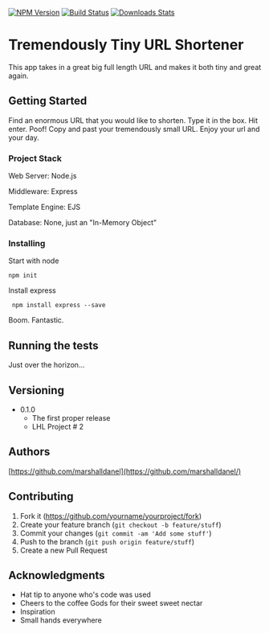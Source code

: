 [![NPM Version][npm-image]][npm-url]
[![Build Status][travis-image]][travis-url]
[![Downloads Stats][npm-downloads]][npm-url]

# Tremendously Tiny URL Shortener

This app takes in a great big full length URL and makes it both tiny and great again.

## Getting Started

Find an enormous URL that you would like to shorten. Type it in the box. Hit enter. Poof! Copy and past your tremendously small URL.
Enjoy your url and your day.

### Project Stack

Web Server: Node.js

Middleware: Express

Template Engine: EJS

Database: None, just an "In-Memory Object"

### Installing

Start with node

```
npm init
```

Install express

```
 npm install express --save
```

Boom. Fantastic.

## Running the tests

Just over the horizon...

## Versioning

* 0.1.0
    * The first proper release
    * LHL Project # 2

## Authors

[https://github.com/marshalldanel](https://github.com/marshalldanel/)

## Contributing

1. Fork it (<https://github.com/yourname/yourproject/fork>)
2. Create your feature branch (`git checkout -b feature/stuff`)
3. Commit your changes (`git commit -am 'Add some stuff'`)
4. Push to the branch (`git push origin feature/stuff`)
5. Create a new Pull Request

## Acknowledgments

* Hat tip to anyone who's code was used
* Cheers to the coffee Gods for their sweet sweet nectar
* Inspiration
* Small hands everywhere

<!-- Markdown link & img dfn's -->
[npm-image]: https://img.shields.io/npm/v/datadog-metrics.svg?style=flat-square
[npm-url]: https://npmjs.org/package/datadog-metrics
[npm-downloads]: https://img.shields.io/npm/dm/datadog-metrics.svg?style=flat-square
[travis-image]: https://img.shields.io/travis/dbader/node-datadog-metrics/master.svg?style=flat-square
[travis-url]: https://travis-ci.org/dbader/node-datadog-metrics
[wiki]: https://github.com/yourname/yourproject/wiki
